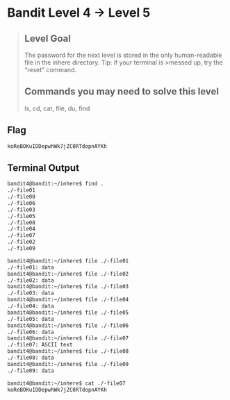 # Bandit Level 4 → Level 5
>## Level Goal
>
>The password for the next level is stored in the only human-readable file in the inhere directory. Tip: if your terminal is >messed up, try the “reset” command.
> ## Commands you may need to solve this level
>
>ls, cd, cat, file, du, find



## Flag

```bash
koReBOKuIDDepwhWk7jZC0RTdopnAYKh
```

## Terminal Output

```bash
bandit4@bandit:~/inhere$ find .
./-file01
./-file00
./-file06
./-file03
./-file05
./-file08
./-file04
./-file07
./-file02
./-file09

bandit4@bandit:~/inhere$ file ./-file01
./-file01: data
bandit4@bandit:~/inhere$ file ./-file02
./-file02: data
bandit4@bandit:~/inhere$ file ./-file03
./-file03: data
bandit4@bandit:~/inhere$ file ./-file04
./-file04: data
bandit4@bandit:~/inhere$ file ./-file05
./-file05: data
bandit4@bandit:~/inhere$ file ./-file06
./-file06: data
bandit4@bandit:~/inhere$ file ./-file07
./-file07: ASCII text
bandit4@bandit:~/inhere$ file ./-file08
./-file08: data
bandit4@bandit:~/inhere$ file ./-file09
./-file09: data

bandit4@bandit:~/inhere$ cat ./-file07
koReBOKuIDDepwhWk7jZC0RTdopnAYKh
```
